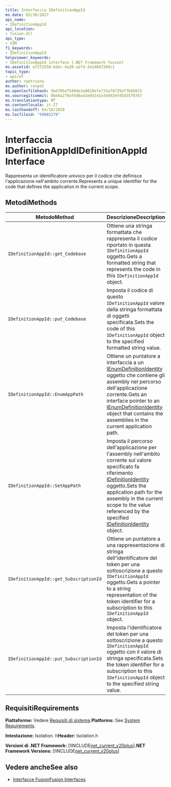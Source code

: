 ```yaml
---
title: Interfaccia IDefinitionAppId
ms.date: 03/30/2017
api_name:
- IDefinitionAppId
api_location:
- fusion.dll
api_type:
- COM
f1_keywords:
- IDefinitionAppId
helpviewer_keywords:
- IDefinitionAppId interface [.NET Framework fusion]
ms.assetid: e72f2550-bdec-4a20-a2f4-2e14847266c1
topic_type:
- apiref
author: rpetrusha
ms.author: ronpet
ms.openlocfilehash: 5bd705ef549de3a8018efe731ef8735ef7b6b915
ms.sourcegitcommit: 0be8a279af6d8a43e03141e349d3efd5d35f8767
ms.translationtype: MT
ms.contentlocale: it-IT
ms.lasthandoff: 04/18/2019
ms.locfileid: "59083179"
---
```

# <a name="idefinitionappid-interface"></a><span data-ttu-id="5a9ea-102">Interfaccia IDefinitionAppId</span><span class="sxs-lookup"><span data-stu-id="5a9ea-102">IDefinitionAppId Interface</span></span>
<span data-ttu-id="5a9ea-103">Rappresenta un identificatore univoco per il codice che definisce l'applicazione nell'ambito corrente.</span><span class="sxs-lookup"><span data-stu-id="5a9ea-103">Represents a unique identifier for the code that defines the application in the current scope.</span></span>  
  
## <a name="methods"></a><span data-ttu-id="5a9ea-104">Metodi</span><span class="sxs-lookup"><span data-stu-id="5a9ea-104">Methods</span></span>  
  
|<span data-ttu-id="5a9ea-105">Metodo</span><span class="sxs-lookup"><span data-stu-id="5a9ea-105">Method</span></span>|<span data-ttu-id="5a9ea-106">Descrizione</span><span class="sxs-lookup"><span data-stu-id="5a9ea-106">Description</span></span>|  
|------------|-----------------|  
|`IDefinitionAppId::get_Codebase`|<span data-ttu-id="5a9ea-107">Ottiene una stringa formattata che rappresenta il codice riportato in questa `IDefinitionAppId` oggetto.</span><span class="sxs-lookup"><span data-stu-id="5a9ea-107">Gets a formatted string that represents the code in this `IDefinitionAppId` object.</span></span>|  
|`IDefinitionAppId::put_Codebase`|<span data-ttu-id="5a9ea-108">Imposta il codice di questo `IDefinitionAppId` valore della stringa formattata di oggetti specificata.</span><span class="sxs-lookup"><span data-stu-id="5a9ea-108">Sets the code of this `IDefinitionAppId` object to the specified formatted string value.</span></span>|  
|`IDefinitionAppId::EnumAppPath`|<span data-ttu-id="5a9ea-109">Ottiene un puntatore a interfaccia a un [IEnumDefinitionIdentity](../../../../docs/framework/unmanaged-api/fusion/ienumdefinitionidentity-interface.md) oggetto che contiene gli assembly nel percorso dell'applicazione corrente.</span><span class="sxs-lookup"><span data-stu-id="5a9ea-109">Gets an interface pointer to an [IEnumDefinitionIdentity](../../../../docs/framework/unmanaged-api/fusion/ienumdefinitionidentity-interface.md) object that contains the assemblies in the current application path.</span></span>|  
|`IDefinitionAppId::SetAppPath`|<span data-ttu-id="5a9ea-110">Imposta il percorso dell'applicazione per l'assembly nell'ambito corrente sul valore specificato fa riferimento [IDefinitionIdentity](../../../../docs/framework/unmanaged-api/fusion/idefinitionidentity-interface.md) oggetto.</span><span class="sxs-lookup"><span data-stu-id="5a9ea-110">Sets the application path for the assembly in the current scope to the value referenced by the specified [IDefinitionIdentity](../../../../docs/framework/unmanaged-api/fusion/idefinitionidentity-interface.md) object.</span></span>|  
|`IDefinitionAppId::get_SubscriptionId`|<span data-ttu-id="5a9ea-111">Ottiene un puntatore a una rappresentazione di stringa dell'identificatore del token per una sottoscrizione a questo `IDefinitionAppId` oggetto.</span><span class="sxs-lookup"><span data-stu-id="5a9ea-111">Gets a pointer to a string representation of the token identifier for a subscription to this `IDefinitionAppId` object.</span></span>|  
|`IDefinitionAppId::put_SubscriptionId`|<span data-ttu-id="5a9ea-112">Imposta l'identificatore del token per una sottoscrizione a questo `IDefinitionAppId` oggetto con il valore di stringa specificata.</span><span class="sxs-lookup"><span data-stu-id="5a9ea-112">Sets the token identifier for a subscription to this `IDefinitionAppId` object to the specified string value.</span></span>|  
  
## <a name="requirements"></a><span data-ttu-id="5a9ea-113">Requisiti</span><span class="sxs-lookup"><span data-stu-id="5a9ea-113">Requirements</span></span>  
 <span data-ttu-id="5a9ea-114">**Piattaforme:** Vedere [Requisiti di sistema](../../../../docs/framework/get-started/system-requirements.md).</span><span class="sxs-lookup"><span data-stu-id="5a9ea-114">**Platforms:** See [System Requirements](../../../../docs/framework/get-started/system-requirements.md).</span></span>  
  
 <span data-ttu-id="5a9ea-115">**Intestazione:** Isolation. h</span><span class="sxs-lookup"><span data-stu-id="5a9ea-115">**Header:** Isolation.h</span></span>  
  
 <span data-ttu-id="5a9ea-116">**Versioni di .NET Framework:** [!INCLUDE[net_current_v20plus](../../../../includes/net-current-v20plus-md.md)]</span><span class="sxs-lookup"><span data-stu-id="5a9ea-116">**.NET Framework Versions:** [!INCLUDE[net_current_v20plus](../../../../includes/net-current-v20plus-md.md)]</span></span>  
  
## <a name="see-also"></a><span data-ttu-id="5a9ea-117">Vedere anche</span><span class="sxs-lookup"><span data-stu-id="5a9ea-117">See also</span></span>

- [<span data-ttu-id="5a9ea-118">Interfacce Fusion</span><span class="sxs-lookup"><span data-stu-id="5a9ea-118">Fusion Interfaces</span></span>](../../../../docs/framework/unmanaged-api/fusion/fusion-interfaces.md)
